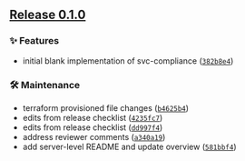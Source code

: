 ## [Release 0.1.0](https://github.com/Arrow-air/svc-compliance/releases/tag/v0.1.0)

### ✨ Features

- initial blank implementation of svc-compliance ([`382b8e4`](https://github.com/Arrow-air/svc-compliance/commit/382b8e4dadf2d01cdf0213a27a30381daf67fd74))

### 🛠 Maintenance

- terraform provisioned file changes ([`b4625b4`](https://github.com/Arrow-air/svc-compliance/commit/b4625b481ca4a95dd253731c56874809c3c64892))
- edits from release checklist ([`4235fc7`](https://github.com/Arrow-air/svc-compliance/commit/4235fc7fcd86dc637129d976167859ee057a80b4))
- edits from release checklist ([`dd997f4`](https://github.com/Arrow-air/svc-compliance/commit/dd997f4a384c1fd87839998602eed97747e47e74))
- address reviewer comments ([`a340a19`](https://github.com/Arrow-air/svc-compliance/commit/a340a19107f99cee033d67f8b42b39e246b7481e))
- add server-level README and update overview ([`581bbf4`](https://github.com/Arrow-air/svc-compliance/commit/581bbf4ad012bcfc2e7c0f6a32b392d9fe68c6b4))

